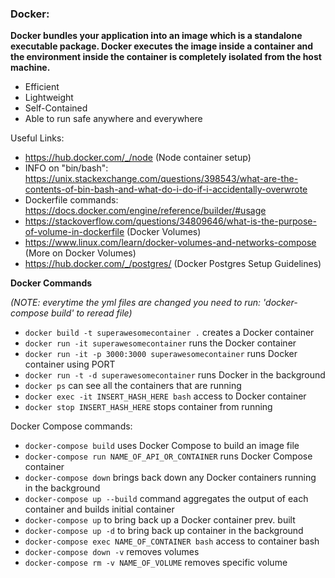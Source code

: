 ### Docker:

**Docker bundles your application into an image which is a standalone executable package.  Docker executes the image inside a container and the environment inside the container is completely isolated from the host machine.**

 - Efficient
 - Lightweight
 - Self-Contained
 - Able to run safe anywhere and everywhere

Useful Links:

- https://hub.docker.com/_/node (Node container setup)
- INFO on "bin/bash": https://unix.stackexchange.com/questions/398543/what-are-the-contents-of-bin-bash-and-what-do-i-do-if-i-accidentally-overwrote
- Dockerfile commands: https://docs.docker.com/engine/reference/builder/#usage
- https://stackoverflow.com/questions/34809646/what-is-the-purpose-of-volume-in-dockerfile (Docker Volumes)
- https://www.linux.com/learn/docker-volumes-and-networks-compose (More on Docker Volumes)
- https://hub.docker.com/_/postgres/ (Docker Postgres Setup Guidelines)

**Docker Commands**

*(NOTE: everytime the yml files are changed you need to run: 'docker-compose build' to reread file)*
 - ``docker build -t superawesomecontainer .`` creates a Docker container
 - ``docker run -it superawesomecontainer`` runs the Docker container
 - ``docker run -it -p 3000:3000 superawesomecontainer`` runs Docker container using PORT
 - ``docker run -t -d superawesomecontainer`` runs Docker in the background
 - ``docker ps`` can see all the containers that are running
 - ``docker exec -it INSERT_HASH_HERE bash`` access to Docker container
 - ``docker stop INSERT_HASH_HERE`` stops container from running

 Docker Compose commands:
 - ``docker-compose build`` uses Docker Compose to build an image file
 - ``docker-compose run NAME_OF_API_OR_CONTAINER`` runs Docker Compose container
 - ``docker-compose down`` brings back down any Docker containers running in the background
 - ``docker-compose up --build`` command aggregates the output of each container  and builds initial container
 - ``docker-compose up`` to bring back up a Docker container prev. built
 - ``docker-compose up -d`` to bring back up container in the background
 - ``docker-compose exec NAME_OF_CONTAINER bash`` access to container bash
 - ``docker-compose down -v`` removes volumes
 - ``docker-compose rm -v NAME_OF_VOLUME`` removes specific volume
